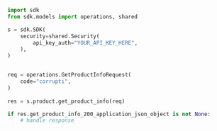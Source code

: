 <!-- Start SDK Example Usage -->
```python
import sdk
from sdk.models import operations, shared

s = sdk.SDK(
    security=shared.Security(
        api_key_auth="YOUR_API_KEY_HERE",
    ),
)


req = operations.GetProductInfoRequest(
    code="corrupti",
)
    
res = s.product.get_product_info(req)

if res.get_product_info_200_application_json_object is not None:
    # handle response
```
<!-- End SDK Example Usage -->